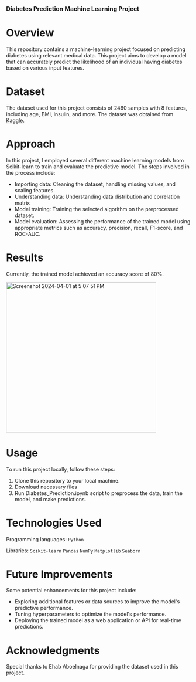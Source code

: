 ### Diabetes Prediction Machine Learning Project

# Overview

This repository contains a machine-learning project focused on predicting diabetes using relevant medical data. This project aims to develop a model that can accurately predict the likelihood of an individual having diabetes based on various input features.

# Dataset

The dataset used for this project consists of 2460 samples with 8 features, including age, BMI, insulin, and more. The dataset was obtained from [Kaggle](https://www.kaggle.com/datasets/ehababoelnaga/diabetes-dataset).

# Approach

In this project, I employed several different machine learning models from Scikit-learn to train and evaluate the predictive model. The steps involved in the process include:

- Importing data: Cleaning the dataset, handling missing values, and scaling features.
- Understanding data: Understanding data distribution and correlation matrix
- Model training: Training the selected algorithm on the preprocessed dataset.
- Model evaluation: Assessing the performance of the trained model using appropriate metrics such as accuracy, precision, recall, F1-score, and ROC-AUC.

# Results

Currently, the trained model achieved an accuracy score of 80%. 

<img width="410" alt="Screenshot 2024-04-01 at 5 07 51 PM" src="https://github.com/Ph1so/Diabetes-Prediction/assets/56458094/79c3b5cb-54f6-4516-8116-cf113b32509a">

# Usage

To run this project locally, follow these steps:

1. Clone this repository to your local machine.
2. Download necessary files
3. Run Diabetes_Prediction.ipynb script to preprocess the data, train the model, and make predictions.
   
# Technologies Used

Programming languages: `Python`

Libraries: `Scikit-learn` `Pandas` `NumPy` `Matplotlib` `Seaborn`

# Future Improvements

Some potential enhancements for this project include:

- Exploring additional features or data sources to improve the model's predictive performance.
- Tuning hyperparameters to optimize the model's performance.
- Deploying the trained model as a web application or API for real-time predictions.

# Acknowledgments
Special thanks to Ehab Aboelnaga for providing the dataset used in this project.

